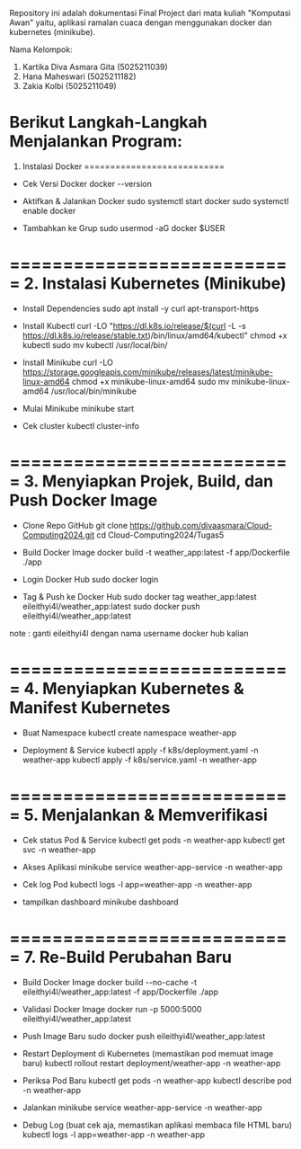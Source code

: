 Repository ini adalah dokumentasi Final Project dari mata kuliah "Komputasi Awan" yaitu, aplikasi ramalan cuaca dengan menggunakan docker dan kubernetes (minikube).

Nama Kelompok:
1. Kartika Diva Asmara Gita (5025211039)
2. Hana Maheswari (5025211182)
3. Zakia Kolbi (5025211049)

Berikut Langkah-Langkah Menjalankan Program:
===========================
1. Instalasi Docker
===========================

- Cek Versi Docker
docker --version

- Aktifkan & Jalankan Docker
sudo systemctl start docker
sudo systemctl enable docker

- Tambahkan ke Grup
sudo usermod -aG docker $USER

===========================
2. Instalasi Kubernetes (Minikube)
===========================

- Install Dependencies
sudo apt install -y curl apt-transport-https

- Install Kubectl
curl -LO "https://dl.k8s.io/release/$(curl -L -s https://dl.k8s.io/release/stable.txt)/bin/linux/amd64/kubectl"
chmod +x kubectl
sudo mv kubectl /usr/local/bin/

- Install Minikube
curl -LO https://storage.googleapis.com/minikube/releases/latest/minikube-linux-amd64
chmod +x minikube-linux-amd64
sudo mv minikube-linux-amd64 /usr/local/bin/minikube

- Mulai Minikube
minikube start 

- Cek cluster
kubectl cluster-info

===========================
3. Menyiapkan Projek,  Build, dan Push Docker Image
===========================

- Clone Repo GitHub
git clone https://github.com/divaasmara/Cloud-Computing2024.git
cd Cloud-Computing2024/Tugas5

- Build Docker Image
docker build -t weather_app:latest -f app/Dockerfile ./app

- Login Docker Hub
sudo docker login

- Tag & Push ke Docker Hub
sudo docker tag weather_app:latest eileithyi4l/weather_app:latest
sudo docker push eileithyi4l/weather_app:latest

note : ganti eileithyi4l dengan nama username docker hub kalian

===========================
4. Menyiapkan Kubernetes & Manifest Kubernetes
===========================

- Buat Namespace
kubectl create namespace weather-app

- Deployment & Service
kubectl apply -f k8s/deployment.yaml -n weather-app
kubectl apply -f k8s/service.yaml -n weather-app

===========================
5. Menjalankan & Memverifikasi
===========================

- Cek status Pod & Service
kubectl get pods -n weather-app
kubectl get svc -n weather-app

- Akses Aplikasi
minikube service weather-app-service -n weather-app

- Cek log Pod
kubectl logs -l app=weather-app -n weather-app

- tampilkan dashboard
minikube dashboard       

===========================
7. Re-Build Perubahan Baru
===========================

- Build Docker Image
docker build --no-cache -t eileithyi4l/weather_app:latest -f app/Dockerfile ./app

- Validasi Docker Image
docker run -p 5000:5000 eileithyi4l/weather_app:latest

- Push Image Baru
sudo docker push eileithyi4l/weather_app:latest

- Restart Deployment di Kubernetes (memastikan pod memuat image baru)
kubectl rollout restart deployment/weather-app -n weather-app

- Periksa Pod Baru 
kubectl get pods -n weather-app
kubectl describe pod <pod-name> -n weather-app

- Jalankan
minikube service weather-app-service -n weather-app

- Debug Log (buat cek aja, memastikan aplikasi membaca file HTML baru)
kubectl logs -l app=weather-app -n weather-app
